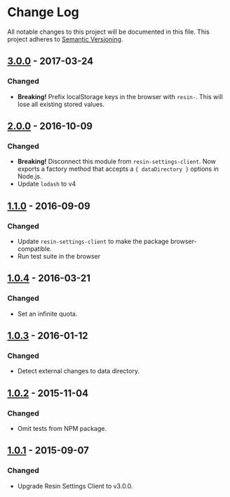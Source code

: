 # Change Log

All notable changes to this project will be documented in this file.
This project adheres to [Semantic Versioning](http://semver.org/).

## [3.0.0] - 2017-03-24

### Changed

- **Breaking!** Prefix localStorage keys in the browser with `resin-`. This will lose all existing stored values.

## [2.0.0] - 2016-10-09

### Changed

- **Breaking!** Disconnect this module from `resin-settings-client`. Now exports a factory method that accepts a `{ dataDirectory }` options in Node.js.
- Update `lodash` to v4

## [1.1.0] - 2016-09-09

### Changed

- Update `resin-settings-client` to make the package browser-compatible.
- Run test suite in the browser

## [1.0.4] - 2016-03-21

### Changed

- Set an infinite quota.

## [1.0.3] - 2016-01-12

### Changed

- Detect external changes to data directory.

## [1.0.2] - 2015-11-04

### Changed

- Omit tests from NPM package.

## [1.0.1] - 2015-09-07

### Changed

- Upgrade Resin Settings Client to v3.0.0.

[3.0.0]: https://github.com/resin-io-modules/resin-settings-storage/compare/v2.0.0...v3.0.0
[2.0.0]: https://github.com/resin-io-modules/resin-settings-storage/compare/v1.1.0...v2.0.0
[1.1.0]: https://github.com/resin-io-modules/resin-settings-storage/compare/v1.0.4...v1.1.0
[1.0.4]: https://github.com/resin-io-modules/resin-settings-storage/compare/v1.0.3...v1.0.4
[1.0.3]: https://github.com/resin-io-modules/resin-settings-storage/compare/v1.0.2...v1.0.3
[1.0.2]: https://github.com/resin-io-modules/resin-settings-storage/compare/v1.0.1...v1.0.2
[1.0.1]: https://github.com/resin-io-modules/resin-settings-storage/compare/v1.0.0...v1.0.1
